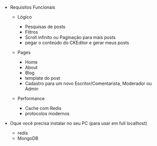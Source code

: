 - Requisitos Funcionais
  - Lógico
    - Pesquisas de posts
    - Filtros
    - Scroll infinito ou Paginação para mais posts
    - pegar o conteúdo do CKEditor e gerar meus posts

  - Pages
    - Home
    - About
    - Blog
    - template do post
    - Cadastro para um novo Escritor/Comentarista, Moderador ou Admin

  - Performance
    - Cache com Redis
    - protocolos modernos

- Oque você precisa instalar no seu PC (para usar em full localhost)
  - redis
  - MongoDB